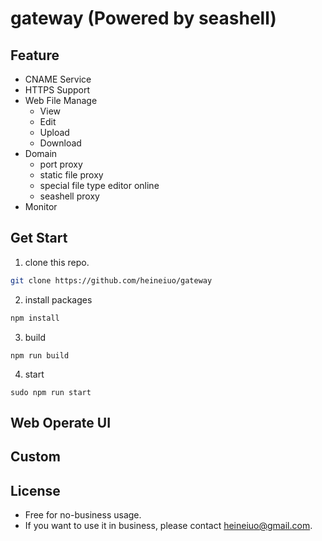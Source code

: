 # gateway (Powered by seashell)

## Feature

* CNAME Service
* HTTPS Support
* Web File Manage
    * View
    * Edit
    * Upload
    * Download
* Domain
    * port proxy
    * static file proxy
    * special file type editor online
    * seashell proxy
* Monitor

## Get Start

1. clone this repo.
```bash
git clone https://github.com/heineiuo/gateway
```

2. install packages
```bash
npm install
```

3. build
```base
npm run build
```

4. start
```base
sudo npm run start
```

## Web Operate UI


## Custom


## License

* Free for no-business usage.
* If you want to use it in business, please contact [heineiuo@gmail.com](heineiuo@gmail.com).